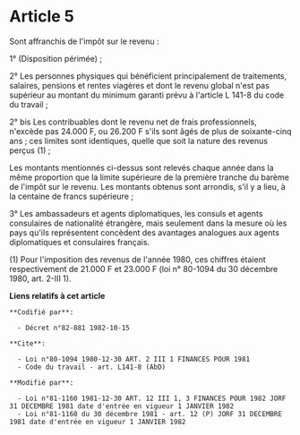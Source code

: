 # Article 5

Sont affranchis de l'impôt sur le revenu :

1° (Disposition périmée) ;

2° Les personnes physiques qui bénéficient principalement de traitements, salaires, pensions et rentes viagères et dont le
revenu global n'est pas supérieur au montant du minimum garanti prévu à l'article L 141-8 du code du travail ;

2° bis Les contribuables dont le revenu net de frais professionnels, n'excède pas 24.000 F, ou 26.200 F s'ils sont âgés de
plus de soixante-cinq ans ; ces limites sont identiques, quelle que soit la nature des revenus perçus (1) ;

Les montants mentionnés ci-dessus sont relevés chaque année dans la même proportion que la limite supérieure de la première
tranche du barème de l'impôt sur le revenu. Les montants obtenus sont arrondis, s'il y a lieu, à la centaine de francs
supérieure ;

3° Les ambassadeurs et agents diplomatiques, les consuls et agents consulaires de nationalité étrangère, mais seulement dans
la mesure où les pays qu'ils représentent concèdent des avantages analogues aux agents diplomatiques et consulaires français.

(1) Pour l'imposition des revenus de l'année 1980, ces chiffres étaient respectivement de 21.000 F et 23.000 F (loi n°
80-1094 du 30 décembre 1980, art. 2-III 1).

**Liens relatifs à cet article**

	**Codifié par**:

	  - Décret n°82-881 1982-10-15

	**Cite**:

	  - Loi n°80-1094 1980-12-30 ART. 2 III 1 FINANCES POUR 1981
	  - Code du travail - art. L141-8 (AbD)

	**Modifié par**:

	  - Loi n°81-1160 1981-12-30 ART. 12 III 1, 3 FINANCES POUR 1982 JORF 31 DECEMBRE 1981 date d'entrée en vigueur 1 JANVIER 1982
	  - Loi n°81-1160 du 30 décembre 1981 - art. 12 (P) JORF 31 DECEMBRE 1981 date d'entrée en vigueur 1 JANVIER 1982
